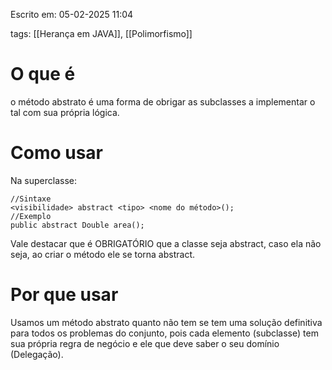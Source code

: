 Escrito em: 05-02-2025 11:04

tags: [[Herança em JAVA]], [[Polimorfismo]]
# O que é
o método abstrato é uma forma de obrigar as subclasses a implementar o tal com sua própria lógica.
# Como usar
Na superclasse:
```
//Sintaxe
<visibilidade> abstract <tipo> <nome do método>();
//Exemplo
public abstract Double area();
```

Vale destacar que é OBRIGATÓRIO que a classe seja abstract, caso ela não seja, ao criar o método ele se torna abstract.
# Por que usar
Usamos um método abstrato quanto não tem se tem uma solução definitiva para todos os problemas do conjunto, pois cada elemento (subclasse) tem sua própria regra de negócio e ele que deve saber o seu domínio (Delegação).
